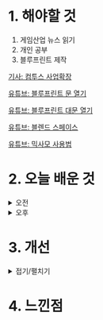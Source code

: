 
# 1. 해야할 것

1. 게임산업 뉴스 읽기 
2. 개인 공부  
3. 블루프린트 제작

[기사: 컴투스 사업확장](https://www.gamemeca.com/view.php?gid=1750848)

[유튜브: 블루프린트 문 열기](https://www.youtube.com/watch?v=4KlQCaSmJCc)

[유튜브: 블루프린트 대문 열기](https://www.youtube.com/watch?v=rjJj_uT85Eo)

[유튜브: 블렌드 스페이스](https://www.youtube.com/watch?v=0Ab_MeAh6_k&t=1s)

[유튜브: 믹사모 사용법](https://www.youtube.com/watch?v=wO3LJet6pIc&t=40s)

# 2. 오늘 배운 것

<details>
<summary>오전</summary>

## 오늘의 뉴스
### 컴투스 사업확장
![image](https://github.com/JM94Ent/TIL-WIL/assets/143363550/cf85ecad-dece-47a6-8f7f-b5512f3a7978)
```
얼어붙은 취업시장에 한줄기 빛과 같은 사업확장이야기
그런데... 나는 과연 이런 기회를 잡을 수 있을 것인가?
내 기획서는 너무나도 부족하지 않은가? 너무 특정 분야에만 있는 것 같은데...

요즘 전통적인 RPG류 게임들이 출시를 하고 개발되는 것 같아서 좋지만 그에 대한 대비는 전혀 되지 않고 있는 것 같아
마음이 아프다.
```


</details>


<details>
<summary>오후</summary>

## 블루프린트 제작
### BP_2doorparent
![image](https://github.com/JM94Ent/TIL-WIL/assets/143363550/385ccfcf-acb6-4a22-af55-6ef61207e2d5)

![image](https://github.com/JM94Ent/TIL-WIL/assets/143363550/0fb00018-22f7-41f1-98ac-035a04027a17)

### BP_2doorparent_child
![image](https://github.com/JM94Ent/TIL-WIL/assets/143363550/bfe8c830-4f06-4966-8fda-94cbb063798e)

</details>




# 3. 개선


<details>
<summary>접기/펼치기</summary>


</details>



# 4. 느낀점


